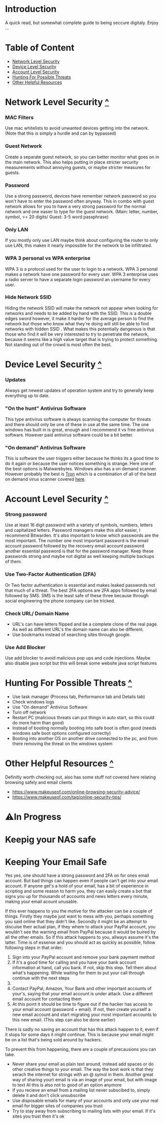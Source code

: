 
# Introduction
A quick read, but somewhat complete guide to being seccure digitaly. Enjoy ...

# Table of Content
- [Network Level Security](#Network-Level-Security-)
- [Device Level Security](#Device-Level-Security-)
- [Account Level Security](#Account-Level-Security-)
- [Hunting For Possible Threats](#Hunting-For-Possible-Threats-)
- [Other Helpful Resources](#other-helpful-resources-)

# Network Level Security [^](#Table-of-Content)

### MAC Filters
Use mac whitelists to avoid unwanted devices getting into the network. (Note that this is simply a hurdle and can by bypassed)

### Guest Network
Create a separate guest network, so you can better monitor what goes on in the main network. This also helps putting in place stricter security measurements without annoying guests, or maybe stricter measures for guests.

### Password
Use a strong password, devices have remember network password so you won't have to enter the password often anyway. This in combo with guest network allows for you to have a very strong password for the normal network and one easier to type for the guest network. (Main: letter, number, symbol, >= 20 digits/ Guest: 3-5 word passphrase)

### Only LAN
If you mostly only use LAN maybe think about configuring the router to only use LAN, this makes it nearly impossible for the network to be infiltrated.

### WPA 3 personal vs WPA enterprise
WPA 3 is a protocol used for the user to login to a network. WPA 3 personal makes a network have one password for every user. WPA 3 enterprise uses a radio server to have a separate login password an username for every user.

### Hide Network SSID
Hiding the network SSID will make the network not appear when looking for networks and needs to be added by hand with the SSID. This is a double edges sword however, it make it harder for the average person to find the network but those who know what they're doing will still be able to find networks with hidden SSID . What makes this potentially dangerous is that those who find it will be very interested to try to penetrate the network, because it seems like a high value target that is trying to protect something. Not standing out of the crowd is most often the best.

# Device Level Security [^](#Table-of-Content)
### Updates
Always get newest updates of operation system and try to generally keep everything up to date.

### "On the hunt" Antivirus Software
This type antivirus software is always scanning the computer for threats and there should only be one of these in use at the same time. The one windows has built in is great, enough and I recommend it vs free antivirus software. However paid antivirus software could be a bit better.

### "On demand" Antivirus Software
This is software the user triggers either because he thinks its a good time to do it again or because the user notices something is strange. Here one of the best options is Malwarebytes. Windows also has a on demand scanner. However probably the best is [Tron](https://www.reddit.com/r/TronScript/wiki/downloads/) which is a combination of all of the best on demand virus scanner covered [here](https://www.youtube.com/watch?v=eVRKYftj-aA).


# Account Level Security [^](#Table-of-Content)
### Strong password
Use at least 16 digit password with a variety of symbols, numbers, letters and capitalized letters. Password managers make this allot easier, I recommend Bitwarden. It's also important to know which passwords are the most important. The number one most important password is the email account password followed by the recovery email account password another essential password is that for the password manager. Keep these passwords strong and maybe not digital as well keeping multiple backups of them.

### Use Two-Factor Authentication (2FA)
Or Two factor authentication is essential and makes leaked passwords not that much of a threat. The best 2FA options are 2FA apps followed by email followed by SMS. SMS is the least safe of these three because through social engineering the phone company can be tricked.


### Check URL/ Domain Name
- URL's can have letters flipped and be a complete clone of the real page. As well as different URL's the domain name can also be different.
- Use bookmarks instead of searching sites through google.

### Use Add Blocker
Use add blocker to avoid malicious pop ups and code injections. Maybe also disable java script but this will break some website java script features

# Hunting For Possible Threats [^](#Table-of-Content)
- Use task manager (Process tab, Performance tab and Details tab)
- Check windows logs
- Use "On demand" Antivirus Software
- Turn off network
- Restart PC (malicious threats can put things in auto start, so this could do more harm than good)
- Instead of booting normally booting into safe boot is often good (needs windows safe boot options configured correctly)
- Booting into another OS on another drive connected to the pc, and from there removing the threat on the windows system

# Other Helpful Resources [^](#Table-of-Content)
Definitly worth checking out, also has some stuff not covered here relating browsing safely and email clients

- https://www.makeuseof.com/online-browsing-security-advice/
- https://www.makeuseof.com/tag/online-security-tips/

# ⚠️In Progress
# Keepig your NAS safe
# Keeping Your Email Safe
Yes yes, one should have a strong password and 2FA on for ones email account. But bad things can happen even if people can't get into your email account. If anyone get's a hold of your email, has a bit of experience in scripting and some reason to harm you, they can easily create a bot that signs you up for thousands of accounts and news letters every minute, making your email acount unusable.

If this ever happens to you the motive for the attacker can be a couple of things. Firstly they maybe just want to mess with you, perhaps something you said online that they didn't like. Secondly it might be an attempt to discuise their actual plan, if they where to attack your PayPal account, you wouldn't see the warning email from PayPal because it would be buired by all the other emails. So if this attack happens to you, allways assume it's the latter. Time is of essense and you should act as quickly as possible, follow following steps in that order:
   1. Sign into your PayPal account and remove your bank payment method
   2. If it's a good time for calling and you have your bank account information at hand, call you bank. If not, skip this step. Tell them about what's happening. While waiting for them to put your call through continue with the next steps
   3. 
   4. Contact PayPal, Amazon, Your Bank and other important accounts of your's, saying that your email account is under attack. Use a different email account for contacting them
   5. At this point it should be time to figure out if the hacker has access to your email account (password + email). If not, then create yourself a new email account and start migrating your most important accounts to this new email. (This step can also be done earlier)

There is sadly no saving an account that has this attack happen to it, even if it stops for some days it might continue. This is because your email might be on a list that's being sold around by hackers.

To prevent this from happening, there are a couple of precausions you can take.
- Never share your email as plain text around, instead add spaces or do other creative things to your email. The way the bost work is that they serach the internet for strings with an @ symol in them. Another great way of sharing yourt email is via an image of your email, but with image to text AI this is also not to good of an option anymore
- If you recieve an email from a mailing list never subscibed to, simply delete it and don't click unsubscribe
- Use disposable emails for many of your accounts and only use your real email for bigger sites of companies you trust
- Try to stay away from subscribing to mailing lists with your email. If it's sites you trust then it's ok
